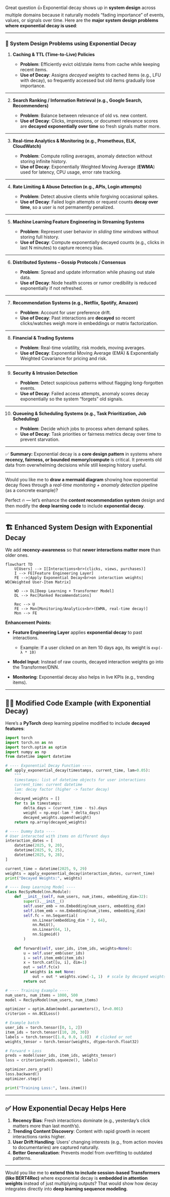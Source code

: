 Great question 👍 Exponential decay shows up in **system design** across multiple domains because it naturally models “fading importance” of events, values, or signals over time. Here are the **major system design problems where exponential decay is used**:

---

### 🔑 **System Design Problems using Exponential Decay**

1. **Caching & TTL (Time-to-Live) Policies**

   * **Problem**: Efficiently evict old/stale items from cache while keeping recent items.
   * **Use of Decay**: Assigns *decayed weights* to cached items (e.g., LFU with decay), so frequently accessed but old items gradually lose importance.

---

2. **Search Ranking / Information Retrieval (e.g., Google Search, Recommenders)**

   * **Problem**: Balance between relevance of old vs. new content.
   * **Use of Decay**: Clicks, impressions, or document relevance scores are **decayed exponentially over time** so fresh signals matter more.

---

3. **Real-time Analytics & Monitoring (e.g., Prometheus, ELK, CloudWatch)**

   * **Problem**: Compute rolling averages, anomaly detection without storing infinite history.
   * **Use of Decay**: Exponentially Weighted Moving Average (**EWMA**) used for latency, CPU usage, error rate tracking.

---

4. **Rate Limiting & Abuse Detection (e.g., APIs, Login attempts)**

   * **Problem**: Detect abusive clients while forgiving occasional spikes.
   * **Use of Decay**: Failed login attempts or request counts **decay over time**, so a user is not permanently penalized.

---

5. **Machine Learning Feature Engineering in Streaming Systems**

   * **Problem**: Represent user behavior in *sliding time windows* without storing full history.
   * **Use of Decay**: Compute exponentially decayed counts (e.g., clicks in last N minutes) to capture recency bias.

---

6. **Distributed Systems – Gossip Protocols / Consensus**

   * **Problem**: Spread and update information while phasing out stale data.
   * **Use of Decay**: Node health scores or rumor credibility is reduced exponentially if not refreshed.

---

7. **Recommendation Systems (e.g., Netflix, Spotify, Amazon)**

   * **Problem**: Account for user preference drift.
   * **Use of Decay**: Past interactions are **decayed** so recent clicks/watches weigh more in embeddings or matrix factorization.

---

8. **Financial & Trading Systems**

   * **Problem**: Real-time volatility, risk models, moving averages.
   * **Use of Decay**: Exponential Moving Average (EMA) & Exponentially Weighted Covariance for pricing and risk.

---

9. **Security & Intrusion Detection**

   * **Problem**: Detect suspicious patterns without flagging long-forgotten events.
   * **Use of Decay**: Failed access attempts, anomaly scores decay exponentially so the system “forgets” old signals.

---

10. **Queueing & Scheduling Systems (e.g., Task Prioritization, Job Scheduling)**

    * **Problem**: Decide which jobs to process when demand spikes.
    * **Use of Decay**: Task priorities or fairness metrics decay over time to prevent starvation.

---

✅ **Summary:**
Exponential decay is a **core design pattern** in systems where **recency, fairness, or bounded memory/compute** is critical. It prevents old data from overwhelming decisions while still keeping history useful.

---

Would you like me to **draw a mermaid diagram** showing how exponential decay flows through a *real-time monitoring + anomaly detection* pipeline (as a concrete example)?


Perfect 🔥 — let’s enhance the **content recommendation system** design and then modify the **deep learning code** to include **exponential decay**.

---

## 🏗️ Enhanced System Design with Exponential Decay

We add **recency-awareness** so that **newer interactions matter more** than older ones.

```mermaid
flowchart TD
    U[Users] --> I[Interactions<br>(clicks, views, purchases)]
    I --> FE[Feature Engineering Layer]
    FE -->|Apply Exponential Decay<br>on interaction weights| WD[Weighted User-Item Matrix]

    WD --> DL[Deep Learning + Transformer Model]
    DL --> Rec[Ranked Recommendations]

    Rec --> U
    FE --> Mon[Monitoring/Analytics<br>(EWMA, real-time decay)]
    Mon --> FE
```

**Enhancement Points:**

* **Feature Engineering Layer** applies **exponential decay** to past interactions.

  * Example: If a user clicked on an item 10 days ago, its weight is `exp(-λ * 10)`
* **Model Input**: Instead of raw counts, decayed interaction weights go into the Transformer/DNN.
* **Monitoring**: Exponential decay also helps in live KPIs (e.g., trending items).

---

## 🧑‍💻 Modified Code Example (with Exponential Decay)

Here’s a **PyTorch** deep learning pipeline modified to include **decayed features**:

```python
import torch
import torch.nn as nn
import torch.optim as optim
import numpy as np
from datetime import datetime

# ---- Exponential Decay Function ----
def apply_exponential_decay(timestamps, current_time, lam=0.05):
    """
    timestamps: list of datetime objects for user interactions
    current_time: current datetime
    lam: decay factor (higher -> faster decay)
    """
    decayed_weights = []
    for ts in timestamps:
        delta_days = (current_time - ts).days
        weight = np.exp(-lam * delta_days)
        decayed_weights.append(weight)
    return np.array(decayed_weights)

# ---- Dummy Data ----
# User interacted with items on different days
interaction_dates = [
    datetime(2025, 9, 20),
    datetime(2025, 9, 25),
    datetime(2025, 9, 28),
]

current_time = datetime(2025, 9, 29)
weights = apply_exponential_decay(interaction_dates, current_time)
print("Decayed Weights:", weights)

# ---- Deep Learning Model ----
class RecSysModel(nn.Module):
    def __init__(self, num_users, num_items, embedding_dim=32):
        super().__init__()
        self.user_emb = nn.Embedding(num_users, embedding_dim)
        self.item_emb = nn.Embedding(num_items, embedding_dim)
        self.fc = nn.Sequential(
            nn.Linear(embedding_dim * 2, 64),
            nn.ReLU(),
            nn.Linear(64, 1),
            nn.Sigmoid()
        )
    
    def forward(self, user_ids, item_ids, weights=None):
        u = self.user_emb(user_ids)
        i = self.item_emb(item_ids)
        x = torch.cat([u, i], dim=1)
        out = self.fc(x)
        if weights is not None:
            out = out * weights.view(-1, 1)  # scale by decayed weights
        return out

# ---- Training Example ----
num_users, num_items = 1000, 500
model = RecSysModel(num_users, num_items)

optimizer = optim.Adam(model.parameters(), lr=0.001)
criterion = nn.BCELoss()

# Example batch
user_ids = torch.tensor([0, 1, 2])
item_ids = torch.tensor([10, 20, 30])
labels = torch.tensor([1.0, 0.0, 1.0])  # clicked or not
weights_tensor = torch.tensor(weights, dtype=torch.float32)

# Forward + Loss
preds = model(user_ids, item_ids, weights_tensor)
loss = criterion(preds.squeeze(), labels)

optimizer.zero_grad()
loss.backward()
optimizer.step()

print("Training Loss:", loss.item())
```

---

## ✅ How Exponential Decay Helps Here

1. **Recency Bias**: Fresh interactions dominate (e.g., yesterday’s click matters more than last month’s).
2. **Trending Content Discovery**: Content with rapid growth in recent interactions ranks higher.
3. **User Drift Handling**: Users’ changing interests (e.g., from action movies to documentaries) are captured naturally.
4. **Better Generalization**: Prevents model from overfitting to outdated patterns.

---

Would you like me to **extend this to include session-based Transformers (like BERT4Rec)** where exponential decay is **embedded in attention weights** instead of just multiplying outputs? That would show how decay integrates directly into **deep learning sequence modeling**.
